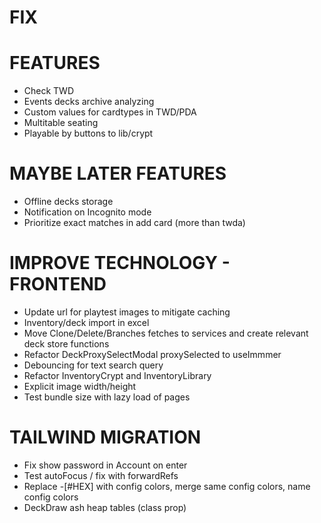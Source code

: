 # FIX

# FEATURES
- Check TWD
- Events decks archive analyzing
- Custom values for cardtypes in TWD/PDA
- Multitable seating
- Playable by buttons to lib/crypt

# MAYBE LATER FEATURES
- Offline decks storage
- Notification on Incognito mode
- Prioritize exact matches in add card (more than twda)

# IMPROVE TECHNOLOGY - FRONTEND
- Update url for playtest images to mitigate caching
- Inventory/deck import in excel
- Move Clone/Delete/Branches fetches to services and create relevant deck store functions
- Refactor DeckProxySelectModal proxySelected to useImmmer
- Debouncing for text search query
- Refactor InventoryCrypt and InventoryLibrary
- Explicit image width/height
- Test bundle size with lazy load of pages

# TAILWIND MIGRATION
- Fix show password in Account on enter
- Test autoFocus / fix with forwardRefs
- Replace -[#HEX] with config colors, merge same config colors, name config colors
- DeckDraw ash heap tables (class prop)

